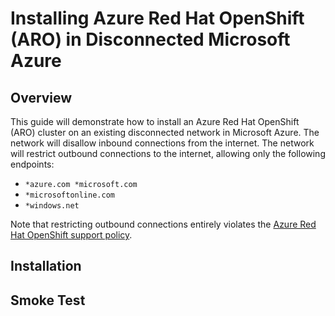 # Installing Azure Red Hat OpenShift (ARO) in Disconnected Microsoft Azure

## Overview

This guide will demonstrate how to install an Azure Red Hat OpenShift (ARO) cluster on an existing disconnected network in Microsoft Azure.  The network will disallow inbound connections from the internet.  The network will restrict outbound connections to the internet, allowing only the following endpoints:

*  `*azure.com *microsoft.com`
*  `*microsoftonline.com`
*  `*windows.net`

Note that restricting outbound connections entirely violates the [Azure Red Hat OpenShift support policy](https://docs.microsoft.com/en-us/azure/openshift/support-policies-v4#cluster-configuration-requirements).

## Installation



## Smoke Test

